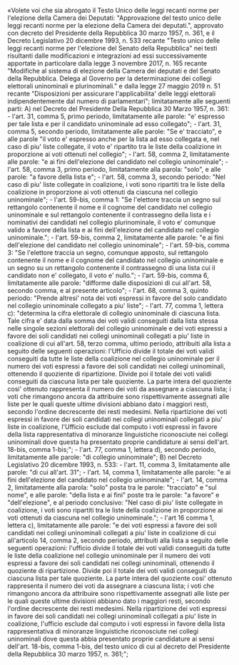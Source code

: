 «Volete voi che sia abrogato il Testo Unico delle leggi recanti norme per l'elezione della Camera dei Deputati: "Approvazione del testo unico delle leggi recanti norme per la elezione della Camera dei deputati.", approvato con decreto del Presidente della Repubblica 30 marzo 1957, n. 361, e il Decreto Legislativo 20 dicembre 1993, n. 533 recante "Testo unico delle leggi recanti norme per l'elezione del Senato della Repubblica" nei testi risultanti dalle modificazioni e integrazioni ad essi successivamente apportate in particolare dalla legge 3 novembre 2017, n. 165 recante "Modifiche al sistema di elezione della Camera dei deputati e del Senato della Repubblica. Delega al Governo per la determinazione dei collegi elettorali uninominali e plurinominali." e dalla legge 27 maggio 2019 n. 51 recante "Disposizioni per assicurare l'applicabilita' delle leggi elettorali indipendentemente dal numero di parlamentari"; limitatamente alle seguenti parti:
        A) nel Decreto del Presidente Della Repubblica 30 Marzo 1957, n. 361:
          - l'art. 31, comma 5, primo periodo, limitatamente alle parole: "e' espresso per tale lista e per il candidato uninominale ad esso collegato";
          - l'art. 31, comma 5, secondo periodo, limitatamente alle parole: "Se e' tracciato", e alle parole "il voto e' espresso anche per la lista ad esso collegata e, nel caso di piu' liste collegate, il voto e' ripartito tra le liste della coalizione in proporzione ai voti ottenuti nel collegio";
          - l'art. 58, comma 2, limitatamente alle parole: "e ai fini dell'elezione del candidato nel collegio uninominale";
          - l'art. 58, comma 3, primo periodo, limitatamente alla parola: "solo", e alle parole: "a favore della lista e";
          - l'art. 58, comma 3, secondo periodo: "Nel caso di piu' liste collegate in coalizione, i voti sono ripartiti tra le liste della coalizione in proporzione ai voti ottenuti da ciascuna nel collegio uninominale";
          - l'art. 59-bis, comma 1: "Se l'elettore traccia un segno sul rettangolo contenente il nome e il cognome del candidato nel collegio uninominale e sul rettangolo contenente il contrassegno della lista e i nominativi dei candidati nel collegio plurinominale, il voto e' comunque valido a favore della lista e ai fini dell'elezione del candidato nel collegio uninominale.";
          - l'art. 59-bis, comma 2, limitatamente alle parole: "e ai fini dell'elezione del candidato nel collegio uninominale";
          - l'art. 59-bis, comma 3: "Se l'elettore traccia un segno, comunque apposto, sul rettangolo contenente il nome e il cognome del candidato nel collegio uninominale e un segno su un rettangolo contenente il contrassegno di una lista cui il candidato non e' collegato, il voto e' nullo.";
          - l'art. 59-bis, comma 6, limitatamente alle parole: "difforme dalle disposizioni di cui all'art. 58, secondo comma, e al presente articolo";
          - l'art. 68, comma 3, quinto periodo: "Prende altresi' nota dei voti espressi in favore del solo candidato nel collegio uninominale collegato a piu' liste";
          - l'art. 77, comma 1, lettera c): "determina la cifra elettorale di collegio uninominale di ciascuna lista. Tale cifra e' data dalla somma dei voti validi conseguiti dalla lista stessa nelle singole sezioni elettorali del collegio uninominale e dei voti espressi a favore dei soli candidati nei collegi uninominali collegati a piu' liste in coalizione di cui all'art. 58, terzo comma, ultimo periodo, attribuiti alla lista a seguito delle seguenti operazioni: l'Ufficio divide il totale dei voti validi conseguiti da tutte le liste della coalizione nel collegio uninominale per il numero dei voti espressi a favore dei soli candidati nei collegi uninominali, ottenendo il quoziente di ripartizione. Divide poi il totale dei voti validi conseguiti da ciascuna lista per tale quoziente. La parte intera del quoziente cosi' ottenuto rappresenta il numero dei voti da assegnare a ciascuna lista; i voti che rimangono ancora da attribuire sono rispettivamente assegnati alle liste per le quali queste ultime divisioni abbiano dato i maggiori resti, secondo l'ordine decrescente dei resti medesimi. Nella ripartizione dei voti espressi in favore dei soli candidati nei collegi uninominali collegati a piu' liste in coalizione, l'Ufficio esclude dal computo i voti espressi in favore della lista rappresentativa di minoranze linguistiche riconosciute nei collegi uninominali dove questa ha presentato proprie candidature ai sensi dell'art. 18-bis, comma 1-bis;";
          - l'art. 77, comma 1, lettera d), secondo periodo, limitatamente alle parole: "di collegio uninominale";
        B) nel Decreto Legislativo 20 dicembre 1993, n. 533:
          - l'art. 11, comma 3, limitatamente alle parole: "di cui all'art. 31";
          - l'art. 14, comma 1, limitatamente alle parole: "e ai fini dell'elezione del candidato nel collegio uninominale";
          - l'art. 14, comma 2, limitatamente alla parola: "solo" posta tra le parole: "tracciato" e "sul nome", e alle parole: "della lista e ai fini" poste tra le parole: "a favore" e "dell'elezione", e al periodo conclusivo: "Nel caso di piu' liste collegate in coalizione, i voti sono ripartiti tra le liste della coalizione in proporzione ai voti ottenuti da ciascuna nel collegio uninominale.";
          - l'art 16 comma 1, lettera c), limitatamente alle parole: "e dei voti espressi a favore dei soli candidati nei collegi uninominali collegati a piu' liste in coalizione di cui all'articolo 14, comma 2, secondo periodo, attribuiti alla lista a seguito delle seguenti operazioni: l'ufficio divide il totale dei voti validi conseguiti da tutte le liste della coalizione nel collegio uninominale per il numero dei voti espressi a favore dei soli candidati nei collegi uninominali, ottenendo il quoziente di ripartizione. Divide poi il totale dei voti validi conseguiti da ciascuna lista per tale quoziente. La parte intera del quoziente cosi' ottenuto rappresenta il numero dei voti da assegnare a ciascuna lista; i voti che rimangono ancora da attribuire sono rispettivamente assegnati alle liste per le quali queste ultime divisioni abbiano dato i maggiori resti, secondo l'ordine decrescente dei resti medesimi. Nella ripartizione dei voti espressi in favore dei soli candidati nei collegi uninominali collegati a piu' liste in coalizione, l'ufficio esclude dal computo i voti espressi in favore della lista rappresentativa di minoranze linguistiche riconosciute nei collegi uninominali dove questa abbia presentato proprie candidature ai sensi dell'art. 18-bis, comma 1-bis, del testo unico di cui al decreto del Presidente della Repubblica 30 marzo 1957, n. 361;";